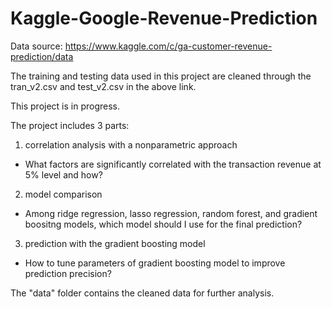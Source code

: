 # Kaggle-Google-Revenue-Prediction

Data source: https://www.kaggle.com/c/ga-customer-revenue-prediction/data

The training and testing data used in this project are cleaned through the tran_v2.csv and test_v2.csv in the above link. 


This project is in progress.

The project includes 3 parts:

1. correlation analysis with a nonparametric approach
- What factors are significantly correlated with the transaction revenue at 5% level and how?

2. model comparison
- Among ridge regression, lasso regression, random forest, and gradient boositng models, which model should I use for the final prediction?

3. prediction with the gradient boosting model
- How to tune parameters of gradient boosting model to improve prediction precision?

The "data" folder contains the cleaned data for further analysis.

